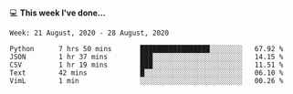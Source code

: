 💻 **This week I've done...**

<!--START_SECTION:waka-->
```text
Week: 21 August, 2020 - 28 August, 2020

Python      7 hrs 50 mins       █████████████████░░░░░░░░   67.92 % 
JSON        1 hr 37 mins        ███░░░░░░░░░░░░░░░░░░░░░░   14.15 % 
CSV         1 hr 19 mins        ███░░░░░░░░░░░░░░░░░░░░░░   11.51 % 
Text        42 mins             █░░░░░░░░░░░░░░░░░░░░░░░░   06.10 % 
VimL        1 min               ░░░░░░░░░░░░░░░░░░░░░░░░░   00.26 %
```
<!--END_SECTION:waka-->
